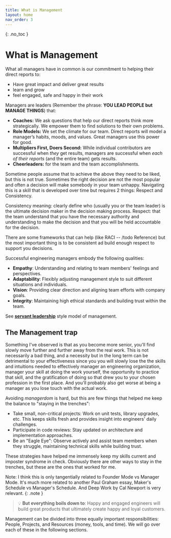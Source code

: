 ```yaml
---
title: What is Management
layout: home
nav_order: 3
---
```

{: .no_toc }
# What is Management

What all managers have in common is our commitment to helping their direct reports to:

* Have great impact and deliver great results  
* learn and grow  
* feel engaged, safe and happy in their work

Managers are leaders (Remember the phrase: **YOU LEAD PEOPLE but MANAGE THINGS**) that:

* **Coaches:** We ask questions that help our direct reports think more strategically. We empower them to find solutions to their own problems.  
* **Role Models:** We set the climate for our team. Direct reports will model a manager’s habits, moods, and values. Great managers use this power for good.  
* **Multipliers First, Doers Second:** While individual contributors are successful when *they* get results, managers are successful when *each of their reports* (and the entire team) gets results.  
* **Cheerleaders:** for the team and the team accomplishments.

Sometime people assume that to achieve the above they need to be liked, but this is not true. Sometimes the right decision are not the most popular and often a decision will make somebody in your team unhappy. Navigating this is a skill that is developed over time but requires 2 things: Respect and Consistency.

Consistency meaning: clearly define who (usually you or the team leader) is the ultimate decision maker in the decision making process.
Respect: that the team understand that you have the necessary authority and understanding to make the decision and that you will be held accountable for the decision.

There are some frameworks that can help (like RACI -- /todo Reference) but the most important thing is to be consistent ad build enough respect to support you decisions.

Successful engineering managers embody the following qualities:

- **Empathy**: Understanding and relating to team members' feelings and perspectives.
- **Adaptability**: Flexibly adjusting management style to suit different situations and individuals.
- **Vision**: Providing clear direction and aligning team efforts with company goals.
- **Integrity**: Maintaining high ethical standards and building trust within the team.

See [**servant leadership**](https://en.wikipedia.org/wiki/Servant\_leadership) style model of management.

## The Management trap
Something I've observed is that as you become more senior, you'll find slowly move further and further away from the real work. This is not necessarily a bad thing, and a necessity but in the long term can be detrimental to your effectiveness since you you will slowly lose the the skills and intuitions needed to effectively manager an engineering organization, manager your skill at doing the work yourself, the opportunity to practice that skill, and the gratification of doing so that drew you to your chosen profession in the first place. And you'll probably also get worse at being a manager as you lose touch with the actual work.

Avoiding *managerdom* is hard, but this are few things that helped me keep the balance to "staying in the trenches":

- Take small, non-critical projects: Work on unit tests, library upgrades, etc. This keeps skills fresh and provides insight into engineers' daily challenges.
- Participate in code reviews: Stay updated on architecture and implementation approaches.
- Be an "Eagle Eye": Observe actively and assist team members when they struggle, maintaining technical skills while building trust.

These strategies have helped me immensely keep my skills current and imposter syndrome in check.
Obviously there are other ways to stay in the trenches, but these are the ones that worked for me.

Note: I think this is only tangentially related to Founder Mode vs Manager Mode. It's much more related to another Paul Graham essay, Maker's Schedule vs Manager's Schedule. And Deep Work by Cal Newport is very relevant.
{: .note } 
> 💡 **But everything boils down to**:
> Happy and engaged engineers will build great products that ultimately create happy and loyal customers.


Management can be divided into three equally important responsibilities: People, Projects, and Resources (money, tools, and time). We will go over each of these in the following sections.


